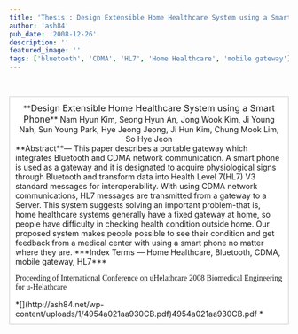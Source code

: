 ```yaml
---
title: 'Thesis : Design Extensible Home Healthcare System using a Smart Phone'
author: 'ash84'
pub_date: '2008-12-26'
description: ''
featured_image: ''
tags: ['bluetooth', 'CDMA', 'HL7', 'Home Healthcare', 'mobile gateway']
---
```



  
  

  
<div class="txc-textbox" style="BORDER-RIGHT: #cbcbcb 1px solid; PADDING-RIGHT: 10px; BORDER-TOP: #cbcbcb 1px solid; PADDING-LEFT: 10px; PADDING-BOTTOM: 10px; BORDER-LEFT: #cbcbcb 1px solid; PADDING-TOP: 10px; BORDER-BOTTOM: #cbcbcb 1px solid; BACKGROUND-COLOR: #ffffff"><div style="TEXT-ALIGN: center">**<span style="FONT-SIZE: 12pt">Design Extensible Home Healthcare System using a Smart Phone</span>**  
 Nam Hyun Kim, Seong Hyun An, Jong Wook Kim, Ji Young Nah, Sun Young Park, Hye Jeong Jeong, Ji Hun Kim, Chung Mook Lim, So Hye Jeon  
</div>  
<div>  
**Abstract**— This paper describes a portable gateway which integrates Bluetooth and CDMA network communication. A smart phone is used as a gateway and it is designated to acquire physiological signs through Bluetooth and transform data into Health Level 7(HL7) V3 standard messages for interoperability. With using CDMA network communications, HL7 messages are transmitted from a gateway to a Server. This system suggests solving an important problem-that is, home healthcare systems generally have a fixed gateway at home, so people have difficulty in checking health condition outside home. Our proposed system makes people possible to see their condition and get feedback from a medical center with using a smart phone no matter where they are. ***Index Terms — Home Healthcare, Bluetooth, CDMA, mobile gateway, HL7***

<span lang="EN-US" style="FONT-FAMILY: 굴림; mso-fareast-font-family: 굴림; mso-hansi-font-family: 굴림">Proceeding of International Conference on uHelathcare 2008 Biomedical Engineering for u-Helathcare</span>

</div><div>*[](http://ash84.net/wp-content/uploads/1/4954a021aa930CB.pdf)4954a021aa930CB.pdf  
*</div></div>

